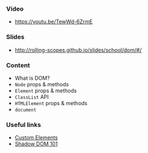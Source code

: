 ### Video
- https://youtu.be/TewWd-6ZrmE

### Slides
- http://rolling-scopes.github.io/slides/school/dom/#/

### Content
* What is DOM?
* `Node` props & methods
* `Element` props & methods
* `ClassList` API
* `HTMLElement` props & methods
* `document`

### Useful links
- [Custom Elements](http://www.html5rocks.com/en/tutorials/webcomponents/customelements/)
- [Shadow DOM 101](http://www.html5rocks.com/en/tutorials/webcomponents/shadowdom/)
